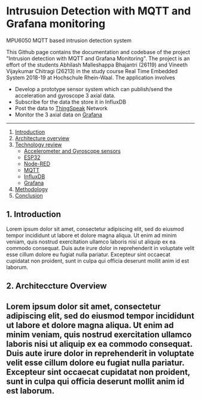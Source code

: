 # Intrusuion Detection with MQTT and Grafana monitoring
MPU6050 MQTT based intrusion detection system


This Github page contains the documentation and codebase of the project "Intrusion detection with MQTT and Grafana Monitoring". The project is an effort of the students Abhilash Malleshappa Bhajantri (26119) and Vineeth Vijaykumar Chitragi (26213) in the study course Real Time Embedded System 2018-19 at Hochschule Rhein-Waal. The application involves

  - Develop a prototype sensor system which can publish/send the acceleration and gyroscope 3 axial data.
  - Subscribe for the data the store it in InfluxDB
  - Post the data to [ThingSpeak] Network 
  - Monitor the 3 axial data on [Grafana]
  
 ___

1.  [Introduction](#Introduction)
2.  [Architecture overview](#Architeccture-Overview)
2. [Technology review](#Technology-Review)
    - [Accelerometer and Gyroscope sensors](#Accelerometer-And-Gyroscope-Sensors)
    - [ESP32](#ESP32)
    - [Node-RED](#Node-Red) 
    - [MQTT](#MQTT)
    - [InfluxDB](#InfluxDB)
    - [Grafana](#Grafana)
3. [Methodology](#Methodology)
4. [Conclusion](#Conclusion)

## 1. Introduction
Lorem ipsum dolor sit amet, consectetur adipiscing elit, sed do eiusmod tempor incididunt ut labore et dolore magna aliqua. Ut enim ad minim veniam, quis nostrud exercitation ullamco laboris nisi ut aliquip ex ea commodo consequat. Duis aute irure dolor in reprehenderit in voluptate velit esse cillum dolore eu fugiat nulla pariatur. Excepteur sint occaecat cupidatat non proident, sunt in culpa qui officia deserunt mollit anim id est laborum.

## 2. Architeccture Overview
Lorem ipsum dolor sit amet, consectetur adipiscing elit, sed do eiusmod tempor incididunt ut labore et dolore magna aliqua. Ut enim ad minim veniam, quis nostrud exercitation ullamco laboris nisi ut aliquip ex ea commodo consequat. Duis aute irure dolor in reprehenderit in voluptate velit esse cillum dolore eu fugiat nulla pariatur. Excepteur sint occaecat cupidatat non proident, sunt in culpa qui officia deserunt mollit anim id est laborum.
----


[//]: # (These are reference links used in the body of this note and get stripped out when the markdown processor does its job. There is no need to format nicely because it shouldn't be seen. Thanks SO - http://stackoverflow.com/questions/4823468/store-comments-in-markdown-syntax)


   [ThingSpeak]: <https://thingspeak.com/>
   [Grafana]: https://grafana.com/
   [john gruber]: <http://daringfireball.net>
   [df1]: <http://daringfireball.net/projects/markdown/>
   [markdown-it]: <https://github.com/markdown-it/markdown-it>
   [Ace Editor]: <http://ace.ajax.org>
   [node.js]: <http://nodejs.org>
   [Twitter Bootstrap]: <http://twitter.github.com/bootstrap/>
   [jQuery]: <http://jquery.com>
   [@tjholowaychuk]: <http://twitter.com/tjholowaychuk>
   [express]: <http://expressjs.com>
   [AngularJS]: <http://angularjs.org>
   [Gulp]: <http://gulpjs.com>

   [PlDb]: <https://github.com/joemccann/dillinger/tree/master/plugins/dropbox/README.md>
   [PlGh]: <https://github.com/joemccann/dillinger/tree/master/plugins/github/README.md>
   [PlGd]: <https://github.com/joemccann/dillinger/tree/master/plugins/googledrive/README.md>
   [PlOd]: <https://github.com/joemccann/dillinger/tree/master/plugins/onedrive/README.md>
   [PlMe]: <https://github.com/joemccann/dillinger/tree/master/plugins/medium/README.md>
   [PlGa]: <https://github.com/RahulHP/dillinger/blob/master/plugins/googleanalytics/README.md>
